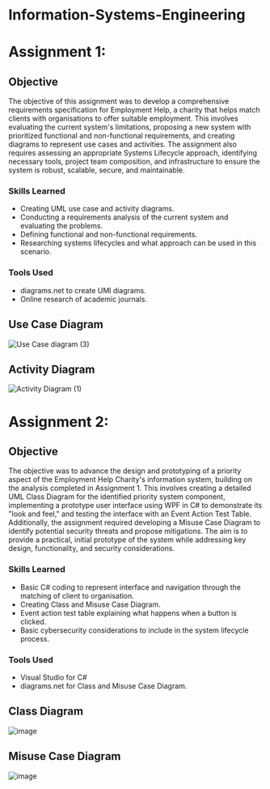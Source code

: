 # Information-Systems-Engineering

# Assignment 1:

## Objective

The objective of this assignment was to develop a comprehensive requirements specification for Employment Help, a charity that helps match clients with organisations to offer suitable employment. This involves evaluating the current system's limitations, proposing a new system with prioritized functional and non-functional requirements, and creating diagrams to represent use cases and activities. The assignment also requires assessing an appropriate Systems Lifecycle approach, identifying necessary tools, project team composition, and infrastructure to ensure the system is robust, scalable, secure, and maintainable. 

### Skills Learned

-  Creating UML use case and activity diagrams.
-  Conducting a requirements analysis of the current system and evaluating the problems.
-  Defining functional and non-functional requirements.
-  Researching systems lifecycles and what approach can be used in this scenario.

### Tools Used

- diagrams.net to create UMl diagrams.
- Online research of academic journals.

## Use Case Diagram

![Use Case diagram (3)](https://github.com/user-attachments/assets/ca18831e-893b-4c4e-baa1-14d10d02c1e9)

## Activity Diagram

![Activity Diagram (1)](https://github.com/user-attachments/assets/917ad5f1-51fa-473e-8549-fd3f9eff70f4)


# Assignment 2:

## Objective
The objective was to advance the design and prototyping of a priority aspect of the Employment Help Charity's information system, building on the analysis completed in Assignment 1. This involves creating a detailed UML Class Diagram for the identified priority system component, implementing a prototype user interface using WPF in C# to demonstrate its "look and feel," and testing the interface with an Event Action Test Table. Additionally, the assignment required developing a Misuse Case Diagram to identify potential security threats and propose mitigations. The aim is to provide a practical, initial prototype of the system while addressing key design, functionality, and security considerations.

### Skills Learned

-  Basic C# coding to represent interface and navigation through the matching of client to organisation.
-  Creating Class and Misuse Case Diagram.
-  Event action test table explaining what happens when a button is clicked.
-  Basic cybersecurity considerations to include in the system lifecycle process.

### Tools Used

- Visual Studio for C#
- diagrams.net for Class and Misuse Case Diagram.

## Class Diagram

![image](https://github.com/user-attachments/assets/e339e620-84e0-4e67-8304-d54aea963392)

## Misuse Case Diagram

![image](https://github.com/user-attachments/assets/f73efb2d-acad-4db3-ac79-43ae38e2aef2)

